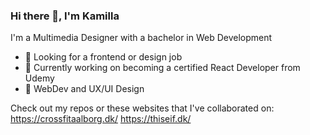 ### Hi there 👋, I'm Kamilla

I'm a Multimedia Designer with a bachelor in Web Development

- 🔭 Looking for a frontend or design job 
- 🌱 Currently working on becoming a certified React Developer from Udemy 
- 🔧 WebDev and UX/UI Design

Check out my repos or these websites that I've collaborated on: 
https://crossfitaalborg.dk/
https://thiseif.dk/


<!--
**KamillaKlavsen/KamillaKlavsen** is a ✨ _special_ ✨ repository because its `README.md` (this file) appears on your GitHub profile.

Here are some ideas to get you started:

- 🔭 I’m currently working on ...
- 🌱 I’m currently learning ...
- 👯 I’m looking to collaborate on ...
- 🤔 I’m looking for help with ...
- 💬 Ask me about ...
- 📫 How to reach me: ...
- 😄 Pronouns: ...
- ⚡ Fun fact: ...
-->
